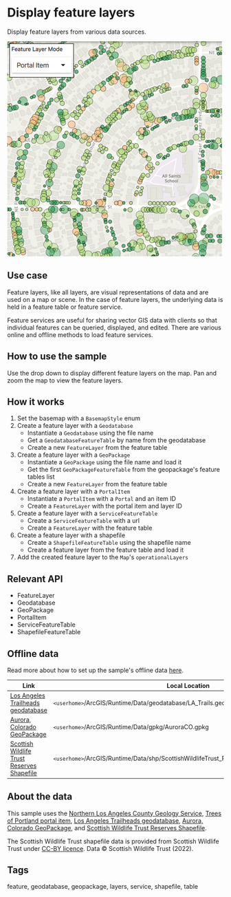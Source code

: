 # Display feature layers

Display feature layers from various data sources.

![](screenshot.png)

## Use case

Feature layers, like all layers, are visual representations of data and are used on a map or scene. In the case of feature layers, the underlying data is held in a feature table or feature service.

Feature services are useful for sharing vector GIS data with clients so that individual features can be queried, displayed, and edited. There are various online and offline methods to load feature services.

## How to use the sample

Use the drop down to display different feature layers on the map. Pan and zoom the map to view the feature layers.

## How it works

1. Set the basemap with a `BasemapStyle` enum
2. Create a feature layer with a `Geodatabase`
    - Instantiate a `Geodatabase` using the file name
    - Get a `GeodatabaseFeatureTable` by name from the geodatabase
    - Create a new `FeatureLayer` from the feature table
3. Create a feature layer with a `GeoPackage`
    - Instantiate a `GeoPackage` using the file name and load it
    - Get the first `GeoPackageFeatureTable` from the geopackage's feature tables list
    - Create a new `FeatureLayer` from the feature table
4. Create a feature layer with a `PortalItem`
    - Instantiate a `PortalItem` with a `Portal` and an item ID
    - Create a `FeatureLayer` with the portal item and layer ID
5. Create a feature layer with a `ServiceFeatureTable`
    - Create a `ServiceFeatureTable` with a url
    - Create a `FeatureLayer` with the feature table
6. Create a feature layer with a shapefile
    - Create a `ShapefileFeatureTable` using the shapefile name
    - Create a feature layer from the feature table and load it
7. Add the created feature layer to the `Map`'s `operationalLayers`
    

## Relevant API

* FeatureLayer
* Geodatabase
* GeoPackage
* PortalItem
* ServiceFeatureTable
* ShapefileFeatureTable

## Offline data

Read more about how to set up the sample's offline data [here](http://links.esri.com/ArcGISRuntimeQtSamples).

| Link | Local Location |
| --- | --- |
| [Los Angeles Trailheads geodatabase](https://www.arcgis.com/home/item.html?id=cb1b20748a9f4d128dad8a87244e3e37) | `<userhome>`/ArcGIS/Runtime/Data/geodatabase/LA_Trails.geodatabase|
| [Aurora, Colorado GeoPackage](https://www.arcgis.com/home/item.html?id=68ec42517cdd439e81b036210483e8e7) | `<userhome>`/ArcGIS/Runtime/Data/gpkg/AuroraCO.gpkg|
| [Scottish Wildlife Trust Reserves Shapefile](https://www.arcgis.com/home/item.html?id=15a7cbd3af1e47cfa5d2c6b93dc44fc2) | `<userhome>`/ArcGIS/Runtime/Data/shp/ScottishWildlifeTrust_ReserveBoundaries_20201102.shp|


## About the data

This sample uses the [Northern Los Angeles County Geology Service](https://sampleserver6.arcgisonline.com/arcgis/rest/services/Energy/Geology/FeatureServer/9), [Trees of Portland portal item](https://www.arcgis.com/home/item.html?id=1759fd3e8a324358a0c58d9a687a8578), [Los Angeles Trailheads geodatabase](https://www.arcgis.com/home/item.html?id=2b0f9e17105847809dfeb04e3cad69e0), [Aurora, Colorado GeoPackage](https://www.arcgis.com/home/item.html?id=68ec42517cdd439e81b036210483e8e7), and [Scottish Wildlife Trust Reserves Shapefile](https://www.arcgis.com/home/item.html?id=15a7cbd3af1e47cfa5d2c6b93dc44fc2). 

The Scottish Wildlife Trust shapefile data is provided from Scottish Wildlife Trust under [CC-BY licence](https://creativecommons.org/licenses/by/4.0/). Data © Scottish Wildlife Trust (2022).


## Tags

feature, geodatabase, geopackage, layers, service, shapefile, table
